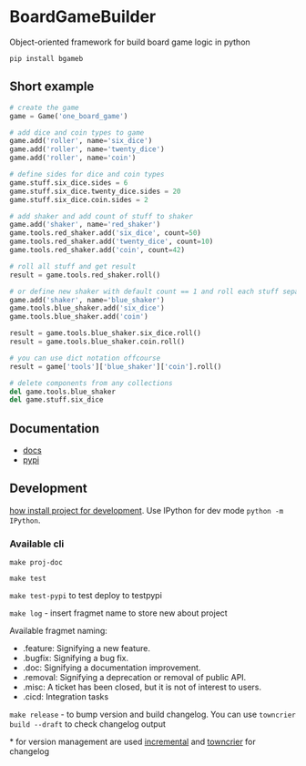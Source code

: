 # BoardGameBuilder

Object-oriented framework for build board game logic in python

`pip install bgameb`

## Short example

```python
# create the game
game = Game('one_board_game')

# add dice and coin types to game
game.add('roller', name='six_dice')
game.add('roller', name='twenty_dice')
game.add('roller', name='coin')

# define sides for dice and coin types
game.stuff.six_dice.sides = 6
game.stuff.six_dice.twenty_dice.sides = 20
game.stuff.six_dice.coin.sides = 2

# add shaker and add count of stuff to shaker
game.add('shaker', name='red_shaker')
game.tools.red_shaker.add('six_dice', count=50)
game.tools.red_shaker.add('twenty_dice', count=10)
game.tools.red_shaker.add('coin', count=42)

# roll all stuff and get result
result = game.tools.red_shaker.roll()

# or define new shaker with default count == 1 and roll each stuff separatly
game.add('shaker', name='blue_shaker')
game.tools.blue_shaker.add('six_dice')
game.tools.blue_shaker.add('coin')

result = game.tools.blue_shaker.six_dice.roll()
result = game.tools.blue_shaker.coin.roll()

# you can use dict notation offcourse
result = game['tools']['blue_shaker']['coin'].roll()

# delete components from any collections
del game.tools.blue_shaker
del game.stuff.six_dice

```

## Documentation

- [docs](https://konstantinklepikov.github.io/BoardGameBuilder/)
- [pypi](https://pypi.org/project/bgameb/)

## Development

[how install project for development](https://konstantinklepikov.github.io/BoardGameBuilder/usage.html). Use IPython for dev mode `python -m IPython`.

### Available cli

`make proj-doc`

`make test`

`make test-pypi` to test deploy to testpypi

`make log` - insert fragmet name to store new about project

Available fragmet naming:

- .feature: Signifying a new feature.
- .bugfix: Signifying a bug fix.
- .doc: Signifying a documentation improvement.
- .removal: Signifying a deprecation or removal of public API.
- .misc: A ticket has been closed, but it is not of interest to users.
- .cicd: Integration tasks

`make release` - to bump version and build changelog. You can use `towncrier build --draft` to check changelog output

\* for version management are used [incremental](https://github.com/twisted/incremental) and [towncrier](https://pypi.org/project/towncrier/) for changelog
